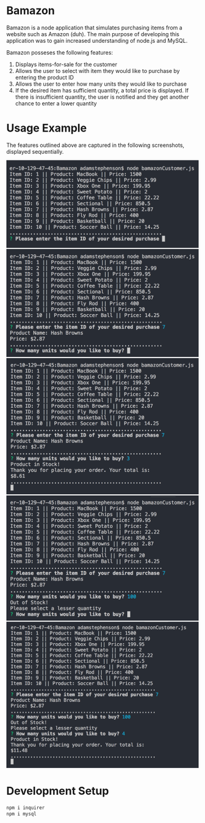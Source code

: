 # Bamazon

Bamazon is a node application that simulates purchasing items from a website such as Amazon (duh). The main purpose of developing this application was to gain increased understanding of node.js and MySQL.

Bamazon posseses the following features:

  1. Displays items-for-sale for the customer
  2. Allows the user to select with item they would like to purchase by entering the product ID
  3. Allows the user to enter how many units they would like to purchase
  4. If the desired item has sufficient quantity, a total price is displayed. If there is insufficient quantity, the user is notified and they get another chance to enter a lower quantity

# Usage Example

The features outlined above are captured in the following screenshots, displayed sequentially.

![Displaying items to user](images/bamazon1.png)
![User selects item](images/bamazon2.png)
![User enters desired quantity](images/bamazon3.png)
![Total price is displayed](images/bamazon4.png)
![Insufficient quantity message is displayed. User gets to select a new quantity](images/bamazon5.png)

# Development Setup

```
npm i inquirer
npm i mysql

```